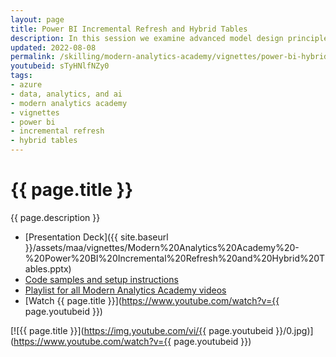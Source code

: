 ```yaml
---
layout: page
title: Power BI Incremental Refresh and Hybrid Tables
description: In this session we examine advanced model design principles for Power BI. When dealing with larger models and lower data latency requirements, incremental refresh can be great tools to acheive these goals.  We will discuss the problems incremental refresh and hybrid tables were designed to address, and will demostrate how to build and deploy these features.  Finally we'll discuss best practices for using these features in your own environment.
updated: 2022-08-08
permalink: /skilling/modern-analytics-academy/vignettes/power-bi-hybrid-tables
youtubeid: sTyHNlfNZy0
tags: 
- azure
- data, analytics, and ai
- modern analytics academy
- vignettes
- power bi
- incremental refresh
- hybrid tables
---
```


# {{ page.title }}

{{ page.description }}

* [Presentation Deck]({{ site.baseurl }}/assets/maa/vignettes/Modern%20Analytics%20Academy%20-%20Power%20BI%20Incremental%20Refresh%20and%20Hybrid%20Tables.pptx)
* [Code samples and setup instructions](https://github.com/chmitch/PowerBIHybridTables)
* [Playlist for all Modern Analytics Academy videos](https://www.youtube.com/playlist?list=PLz7jPMmpNrjm35mPO6KcOeNdMEMSYKXfj)
* [Watch {{ page.title }}](https://www.youtube.com/watch?v={{ page.youtubeid }})

[![{{ page.title }}](https://img.youtube.com/vi/{{ page.youtubeid }}/0.jpg)](https://www.youtube.com/watch?v={{ page.youtubeid }})